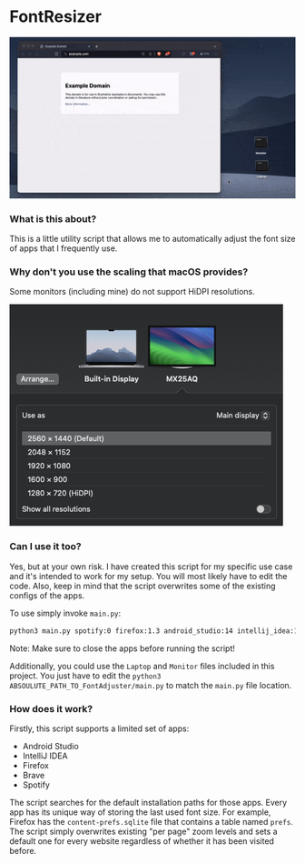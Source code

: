# FontResizer

![Preview](https://github.com/BalioFVFX/TextResizer/blob/main/preview/preview.gif?raw=true)

### What is this about?
This is a little utility script that allows me to automatically adjust the font size of apps that I frequently use.

### Why don't you use the scaling that macOS provides?
Some monitors (including mine) do not support HiDPI resolutions.

![Resolutions](https://github.com/BalioFVFX/TextResizer/blob/main/preview/resolutions.png?raw=true)

### Can I use it too?
Yes, but at your own risk. I have created this script for my specific use case and it's intended to work for my setup. You will most likely have to edit the code. Also, keep in mind that the script overwrites some of the existing configs of the apps.

To use simply invoke `main.py`:

```bash
python3 main.py spotify:0 firefox:1.3 android_studio:14 intellij_idea:14 brave:1.2239010857415449
```

Note: Make sure to close the apps before running the script!

Additionally, you could use the `Laptop` and `Monitor` files included in this project. You just have to edit the `python3 ABSOULUTE_PATH_TO_FontAdjuster/main.py` to match the `main.py` file location.

### How does it work?
Firstly, this script supports a limited set of apps:
- Android Studio
- IntelliJ IDEA
- Firefox
- Brave
- Spotify

The script searches for the default installation paths for those apps.
Every app has its unique way of storing the last used font size. For example, Firefox has the `content-prefs.sqlite` file that contains a table named `prefs`. The script simply overwrites existing "per page" zoom levels and sets a default one for every website regardless of whether it has been visited before.

